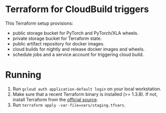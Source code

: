 # Terraform for CloudBuild triggers

This Terraform setup provisions:
- public storage bucket for PyTorch and PyTorch/XLA wheels.
- private storage bucket for Terraform state.
- public artifact repository for docker images.
- cloud builds for nightly and release docker images and wheels.
- schedule jobs and a service account for triggering cloud build.

# Running

1. Run `gcloud auth application-default login` on your local workstation.
2. Make sure that a recent Terraform binary is installed (>= 1.3.8).
   If not, install Terraform from the [official source](https://developer.hashicorp.com/terraform/tutorials/aws-get-started/install-cli).
3. Run `terraform apply -var-file=vars/staging.tfvars`.


